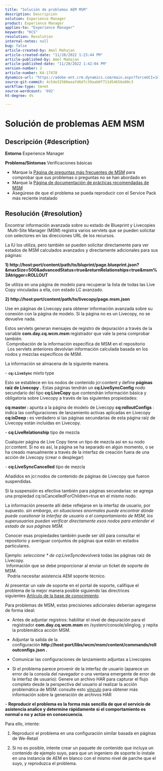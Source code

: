 ```yaml
---
title: "Solución de problemas AEM MSM"
description: Descripción
solution: Experience Manager
product: Experience Manager
applies-to: "Experience Manager"
keywords: "KCS"
resolution: Resolution
internal-notes: null
bug: false
article-created-by: Amol Mahajan
article-created-date: "11/28/2022 1:23:44 PM"
article-published-by: Amol Mahajan
article-published-date: "11/28/2022 1:42:04 PM"
version-number: 2
article-number: KA-17478
dynamics-url: "https://adobe-ent.crm.dynamics.com/main.aspx?forceUCI=1&pagetype=entityrecord&etn=knowledgearticle&id=985a0ddf-1f6f-ed11-9561-6045bd006a22"
source-git-commit: 4c5de32580aea7d6d7c39aab0f711d54656a00c3
workflow-type: tm+mt
source-wordcount: '692'
ht-degree: 4%

---
```


# Solución de problemas AEM MSM

## Descripción {#description}

<b>Entorno</b>
Experience Manager


<b>Problema/Síntomas</b>
Verificaciones básicas



- Marque la [Página de preguntas más frecuentes de MSM](https://helpx.adobe.com/experience-manager/kb/index/msm_faq.html) para comprobar que sus problemas o preguntas no se han abordado en
- Marque la [Página de documentación de prácticas recomendadas de MSM](https://experienceleague.adobe.com/docs/experience-manager-65/administering/introduction/msm-best-practices.html?lang=en)
- Asegúrese de que el problema se pueda reproducir con el Service Pack más reciente instalado



## Resolución {#resolution}

Encontrar información avanzada sobre su estado de Blueprint y Livecopies<br> 
Multi-Site Manager (MSM) registra varios servlets que se pueden solicitar con selectores en las direcciones URL de los recursos.

La IU los utiliza, pero también se pueden solicitar directamente para ver estados de MSM calculados avanzados y directamente adicionales para sus páginas:

<b>1) http://host:port/content/path/to/bluprint/page.blueprint.json?&amp;maxSize=500&amp;advancedStatus=true&amp;returnRelationships=true&amp;msm%3Atrigger=ROLLOUT</b>

Se utiliza en una página de modelo para recuperar la lista de todas las Live Copy vinculadas a ella, con estado LC avanzado.



<b>2) http://host:port/content/path/to/livecopy/page.msm.json</b>

Use en páginas de Livecopy para obtener información avanzada sobre su conexión con la página de modelo.
Si la página no es un Livecopy, no se devuelve nada.



Estos servlets generan mensajes de registro de depuración a través de la variable <b>com.day.cq.wcm.msm </b>registrador que vale la pena comprobar también.
<br> Comprobación de la información específica de MSM en el repositorio<br> 
Los servlets anteriores devolvían información calculada basada en los nodos y mezclas específicos de MSM.

La información se almacena de la siguiente manera.

- <b>`cq:LiveSync` </b>mixto<b> </b>type

Esto se establece en los nodos de contenido jcr:content y define <b>páginas raíz de Livecopy .</b>
Estas páginas tendrán un <b>cq:LiveSyncConfig</b> nodo secundario del tipo <b>cq:LiveCopy </b>que contendrán información básica y obligatoria sobre Livecopy a través de las siguientes propiedades:

<b>cq:master : </b>apunta a la página de modelo de Livecopy
<b>cq:rolloutConfigs</b> : indica las configuraciones de lanzamiento activas aplicadas en Livecopy
<b>cq:isDeep : </b>es verdadero si las páginas secundarias de esta página raíz de Livecopy están incluidas en Livecopy.



- <b>cq:LiveRelationship</b> tipo de mezcla

Cualquier página de Live Copy tiene un tipo de mezcla así en su nodo jcr:content.
Si no es así, la página se ha separado en algún momento, o se ha creado manualmente a través de la interfaz de creación fuera de una acción de Livecopy (crear o desplegar)



- <b>cq:LiveSyncCancelled</b> tipo de mezcla

Añadidos en jcr:nodos de contenido de páginas de Livecopy que fueron suspendidas.

Si la suspensión es efectiva también para páginas secundarias: se agrega una propiedad cq:isCancelledForChildren=true en el mismo nodo.



La información presente allí debe reflejarse en la interfaz de usuario, por supuesto. *sin embargo, en situaciones anormales puede encontrar dónde puede cuestionar la interfaz de usuario o el comportamiento de MSM, los superusuarios pueden verificar directamente esos nodos para entender el estado de sus páginas MSM.*

Conocer esas propiedades también puede ser útil para consultar el repositorio y averiguar conjuntos de páginas que están en estados particulares.

Ejemplo: *seleccione \* de cq:LiveSync*devolverá todas las páginas raíz de Livecopy.
<br> Información que se debe proporcionar al enviar un ticket de soporte de MSM.<br> 
Podría necesitar asistencia AEM soporte técnico.

Al presentar un vale de soporte en el portal de soporte, califique el problema de la mejor manera posible siguiendo las directrices siguientes [Artículo de la base de conocimiento](https://helpx.adobe.com/cq/kb/how-to-fully-qualify-a-ticket.html).

Para problemas de MSM, estas precisiones adicionales deberían agregarse de forma ideal:

- Antes de adjuntar registros: habilitar el nivel de depuración para el registrador <b>com.day.cq.wcm.msm </b>en /system/console/slinglog, y repita la problemática acción MSM.

- Adjuntar la salida de la configuración <b>http://host:port/libs/wcm/msm/content/commands/rolloutconfigs.json .</b>

- Comunicar las configuraciones de lanzamiento adjuntas a Livecopies

- Si el problema parece provenir de la interfaz de usuario (aparece un error de la consola del navegador o una ventana emergente de error de la interfaz de usuario): Genere un archivo HAR para capturar el flujo completo desde la perspectiva del usuario al realizar la acción problemática de MSM: consulte esto [vínculo](https://help.tenderapp.com/kb/troubleshooting-your-tender-site/generating-an-har-file) para obtener más información sobre la generación de archivos HAR

- <b>Reproducir el problema es la forma más sencilla de que el servicio de asistencia analice y determine rápidamente si el comportamiento es normal o no y actúe en consecuencia.</b>

Para ello, intente:

1) Reproducir el problema en una configuración similar basada en páginas de We-Retail

2) Si no es posible, intente crear un paquete de contenido que incluya un contenido de ejemplo suyo, para que un ingeniero de soporte lo instale en una instancia de AEM en blanco con el mismo nivel de parche que el suyo, y reproduzca el problema.
